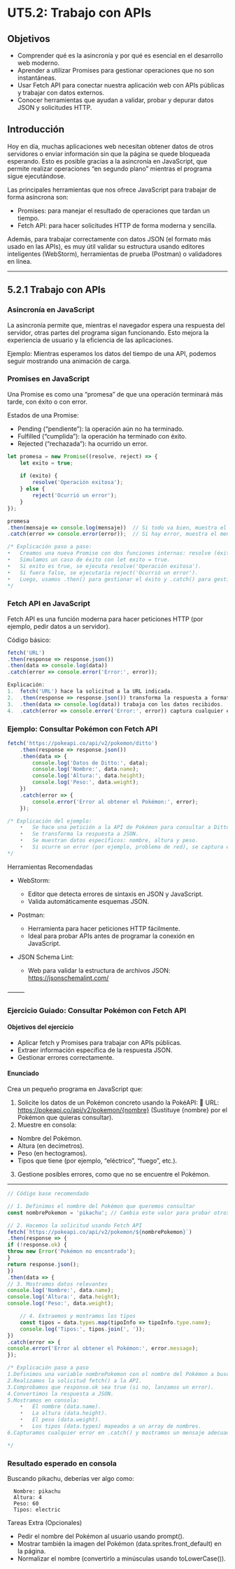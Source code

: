 # **UT5.2: Trabajo con APIs**

## Objetivos

- Comprender qué es la asincronía y por qué es esencial en el desarrollo web moderno.
- Aprender a utilizar Promises para gestionar operaciones que no son instantáneas.
- Usar Fetch API para conectar nuestra aplicación web con APIs públicas y trabajar con datos externos.
- Conocer herramientas que ayudan a validar, probar y depurar datos JSON y solicitudes HTTP.
 
## Introducción

Hoy en día, muchas aplicaciones web necesitan obtener datos de otros servidores o enviar información sin que la página se quede bloqueada esperando.
Esto es posible gracias a la asincronía en JavaScript, que permite realizar operaciones “en segundo plano” mientras el programa sigue ejecutándose.

Las principales herramientas que nos ofrece JavaScript para trabajar de forma asíncrona son:

- Promises: para manejar el resultado de operaciones que tardan un tiempo. 
- Fetch API: para hacer solicitudes HTTP de forma moderna y sencilla.

Además, para trabajar correctamente con datos JSON (el formato más usado en las APIs), es muy útil validar su estructura usando editores inteligentes (WebStorm), herramientas de prueba (Postman) o validadores en línea.

___

## 5.2.1 Trabajo con APIs
### Asincronía en JavaScript

La asincronía permite que, mientras el navegador espera una respuesta del servidor, otras partes del programa sigan funcionando.
Esto mejora la experiencia de usuario y la eficiencia de las aplicaciones.

Ejemplo:
Mientras esperamos los datos del tiempo de una API, podemos seguir mostrando una animación de carga.

### Promises en JavaScript

Una Promise es como una “promesa” de que una operación terminará más tarde, con éxito o con error.

Estados de una Promise:

- Pending (“pendiente”): la operación aún no ha terminado.
- Fulfilled (“cumplida”): la operación ha terminado con éxito.
- Rejected (“rechazada”): ha ocurrido un error.

````Javascript
let promesa = new Promise((resolve, reject) => {
    let exito = true;
  
    if (exito) {
        resolve('Operación exitosa');
    } else {
        reject('Ocurrió un error');
    }
});

promesa
.then(mensaje => console.log(mensaje))  // Si todo va bien, muestra el mensaje de éxito
.catch(error => console.error(error));  // Si hay error, muestra el mensaje de error

/* Explicación paso a paso:
•	Creamos una nueva Promise con dos funciones internas: resolve (éxito) y reject (error).
•	Simulamos un caso de éxito con let exito = true.
•	Si exito es true, se ejecuta resolve('Operación exitosa').
•	Si fuera false, se ejecutaría reject('Ocurrió un error').
•	Luego, usamos .then() para gestionar el éxito y .catch() para gestionar el error.
*/
````

### Fetch API en JavaScript

Fetch API es una función moderna para hacer peticiones HTTP (por ejemplo, pedir datos a un servidor).

Código básico:
````Javascript
fetch('URL')
.then(response => response.json())
.then(data => console.log(data))
.catch(error => console.error('Error:', error));

Explicación:
1.	fetch('URL') hace la solicitud a la URL indicada.
2.	.then(response => response.json()) transforma la respuesta a formato JSON.
3.	.then(data => console.log(data)) trabaja con los datos recibidos.
4.	.catch(error => console.error('Error:', error)) captura cualquier error.

````

### Ejemplo: Consultar Pokémon con Fetch API

````Javascript
fetch('https://pokeapi.co/api/v2/pokemon/ditto')
    .then(response => response.json())
    .then(data => {
        console.log('Datos de Ditto:', data);
        console.log('Nombre:', data.name);
        console.log('Altura:', data.height);
        console.log('Peso:', data.weight);
    })
    .catch(error => {
        console.error('Error al obtener el Pokémon:', error);
    });

/* Explicación del ejemplo:
    •	Se hace una petición a la API de Pokémon para consultar a Ditto.
    •	Se transforma la respuesta a JSON.
    •	Se muestran datos específicos: nombre, altura y peso.
    •	Si ocurre un error (por ejemplo, problema de red), se captura en .catch().
*/
````

Herramientas Recomendadas
- WebStorm:
  - Editor que detecta errores de sintaxis en JSON y JavaScript.
  - Valida automáticamente esquemas JSON.

- Postman:
  - Herramienta para hacer peticiones HTTP fácilmente. 
  - Ideal para probar APIs antes de programar la conexión en JavaScript. 

- JSON Schema Lint:
  - Web para validar la estructura de archivos JSON: https://jsonschemalint.com/

⸻

### Ejercicio Guiado: Consultar Pokémon con Fetch API

#### Objetivos del ejercicio
- Aplicar fetch y Promises para trabajar con APIs públicas.
- Extraer información específica de la respuesta JSON.
- Gestionar errores correctamente.


#### Enunciado
Crea un pequeño programa en JavaScript que:

1.	Solicite los datos de un Pokémon concreto usando la PokéAPI:
📍 URL: https://pokeapi.co/api/v2/pokemon/{nombre}
(Sustituye {nombre} por el Pokémon que quieras consultar).
2.	Muestre en consola:
   - Nombre del Pokémon.
   - Altura (en decímetros).
   - Peso (en hectogramos).
   - Tipos que tiene (por ejemplo, “eléctrico”, “fuego”, etc.).
3.	Gestione posibles errores, como que no se encuentre el Pokémon.

---

```Javascript
// Código base recomendado

// 1. Definimos el nombre del Pokémon que queremos consultar
const nombrePokemon = 'pikachu'; // Cambia este valor para probar otros Pokémon

// 2. Hacemos la solicitud usando Fetch API
fetch(`https://pokeapi.co/api/v2/pokemon/${nombrePokemon}`)
.then(response => {
if (!response.ok) {
throw new Error('Pokémon no encontrado');
}
return response.json();
})
.then(data => {
// 3. Mostramos datos relevantes
console.log('Nombre:', data.name);
console.log('Altura:', data.height);
console.log('Peso:', data.weight);

    // 4. Extraemos y mostramos los tipos
    const tipos = data.types.map(tipoInfo => tipoInfo.type.name);
    console.log('Tipos:', tipos.join(', '));
})
.catch(error => {
console.error('Error al obtener el Pokémon:', error.message);
});

/* Explicación paso a paso
1.Definimos una variable nombrePokemon con el nombre del Pokémon a buscar.
2.Realizamos la solicitud fetch() a la API.
3.Comprobamos que response.ok sea true (si no, lanzamos un error).
4.Convertimos la respuesta a JSON.
5.Mostramos en consola:
    •	El nombre (data.name).
    •	La altura (data.height).
    •	El peso (data.weight).
    •	Los tipos (data.types) mapeados a un array de nombres.
6.Capturamos cualquier error en .catch() y mostramos un mensaje adecuado.

*/
````

### Resultado esperado en consola

Buscando pikachu, deberías ver algo como:

````
  Nombre: pikachu
  Altura: 4
  Peso: 60
  Tipos: electric
````

Tareas Extra (Opcionales)

- Pedir el nombre del Pokémon al usuario usando prompt().
- Mostrar también la imagen del Pokémon (data.sprites.front_default) en la página.
- Normalizar el nombre (convertirlo a minúsculas usando toLowerCase()).

